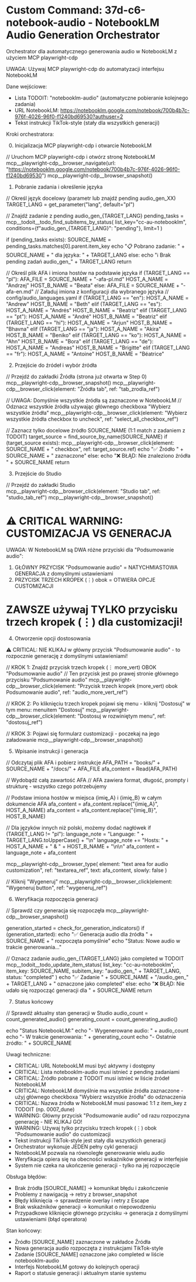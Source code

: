# Custom Command: 37d-c6-notebook-audio - NotebookLM Audio Generation Orchestrator

Orchestrator dla automatycznego generowania audio w NotebookLM z użyciem MCP playwright-cdp

UWAGA: Używaj MCP playwright-cdp do automatyzacji interfejsu NotebookLM

Dane wejściowe:

- Lista TODOIT: "notebooklm-audio" (automatyczne pobieranie kolejnego zadania)
- URL NotebookLM: https://notebooklm.google.com/notebook/700b4b7c-976f-4026-96f0-f1240bd69530?authuser=2
- Tekst instrukcji TikTok-style (stały dla wszystkich generacji)

Kroki orchestratora:

0. Inicjalizacja MCP playwright-cdp i otwarcie NotebookLM

// Uruchom MCP playwright-cdp i otwórz stronę NotebookLM
mcp__playwright-cdp__browser_navigate(url: "https://notebooklm.google.com/notebook/700b4b7c-976f-4026-96f0-f1240bd69530")
mcp__playwright-cdp__browser_snapshot()

1. Pobranie zadania i określenie języka

// Określ język docelowy (parametr lub znajdź pending audio_gen_XX)
TARGET_LANG = get_parameter("lang", default="pl")

// Znajdź zadanie z pending audio_gen_{TARGET_LANG}
pending_tasks = mcp__todoit__todo_find_subitems_by_status(
    list_key="cc-au-notebooklm",
    conditions={f"audio_gen_{TARGET_LANG}": "pending"},
    limit=1
)

if (pending_tasks exists):
  SOURCE_NAME = pending_tasks.matches[0].parent.item_key
  echo "📋 Pobrano zadanie: " + SOURCE_NAME + " dla języka: " + TARGET_LANG
else:
  echo "ℹ️ Brak pending zadań audio_gen_" + TARGET_LANG
  return

// Określ plik AFA i imiona hostów na podstawie języka
if (TARGET_LANG == "pl"):
  AFA_FILE = SOURCE_NAME + "-afa-pl.md"
  HOST_A_NAME = "Andrzej"
  HOST_B_NAME = "Beata"
else:
  AFA_FILE = SOURCE_NAME + "-afa-en.md"
  // Załaduj imiona z konfiguracji dla wybranego języka
  // config/audio_languages.yaml
  if (TARGET_LANG == "en"):
    HOST_A_NAME = "Andrew"
    HOST_B_NAME = "Beth"
  elif (TARGET_LANG == "es"):
    HOST_A_NAME = "Andrés"
    HOST_B_NAME = "Beatriz"
  elif (TARGET_LANG == "pt"):
    HOST_A_NAME = "André"
    HOST_B_NAME = "Beatriz"
  elif (TARGET_LANG == "hi"):
    HOST_A_NAME = "Arjun"
    HOST_B_NAME = "Bhavna"
  elif (TARGET_LANG == "ja"):
    HOST_A_NAME = "Akira"
    HOST_B_NAME = "Beniko"
  elif (TARGET_LANG == "ko"):
    HOST_A_NAME = "Ahn"
    HOST_B_NAME = "Bora"
  elif (TARGET_LANG == "de"):
    HOST_A_NAME = "Andreas"
    HOST_B_NAME = "Brigitte"
  elif (TARGET_LANG == "fr"):
    HOST_A_NAME = "Antoine"
    HOST_B_NAME = "Béatrice"

2. Przejście do źródeł i wybór źródła

// Przejdź do zakładki Źródła (strona już otwarta w Step 0)
mcp__playwright-cdp__browser_snapshot()
mcp__playwright-cdp__browser_click(element: "Źródła tab", ref: "tab_zrodla_ref")

// UWAGA: Domyślnie wszystkie źródła są zaznaczone w NotebookLM
// Odznacz wszystkie źródła używając głównego checkboxa "Wybierz wszystkie źródła"
mcp__playwright-cdp__browser_click(element: "Wybierz wszystkie źródła checkbox to uncheck", ref: "select_all_checkbox_ref")

// Zaznacz tylko docelowe źródło SOURCE_NAME (1:1 match z zadaniem z TODOIT)
target_source = find_source_by_name(SOURCE_NAME)
if (target_source exists):
  mcp__playwright-cdp__browser_click(element: SOURCE_NAME + " checkbox", ref: target_source.ref)
  echo "✅ Źródło " + SOURCE_NAME + " zaznaczone"
else:
  echo "❌ BŁĄD: Nie znaleziono źródła " + SOURCE_NAME
  return

3. Przejście do Studio

// Przejdź do zakładki Studio  
mcp__playwright-cdp__browser_click(element: "Studio tab", ref: "studio_tab_ref")
mcp__playwright-cdp__browser_snapshot()

⚠️ CRITICAL WARNING: CUSTOMIZACJA VS GENERACJA
================================================================
UWAGA: W NotebookLM są DWA różne przyciski dla "Podsumowanie audio":
1) GŁÓWNY PRZYCISK "Podsumowanie audio" = NATYCHMIASTOWA GENERACJA z domyślnymi ustawieniami
2) PRZYCISK TRZECH KROPEK (⋮) obok = OTWIERA OPCJE CUSTOMIZACJI

ZAWSZE używaj TYLKO przycisku trzech kropek (⋮) dla customizacji!
================================================================

4. Otworzenie opcji dostosowania

⚠️ CRITICAL: NIE KLIKAJ w główny przycisk "Podsumowanie audio" - to rozpocznie generację z domyślnymi ustawieniami!

// KROK 1: Znajdź przycisk trzech kropek (⋮ more_vert) OBOK "Podsumowanie audio"
// Ten przycisk jest po prawej stronie głównego przycisku "Podsumowanie audio"
mcp__playwright-cdp__browser_click(element: "Przycisk trzech kropek (more_vert) obok Podsumowanie audio", ref: "audio_more_vert_ref")

// KROK 2: Po kliknięciu trzech kropek pojawi się menu - kliknij "Dostosuj" w tym menu: menuitem "Dostosuj"
mcp__playwright-cdp__browser_click(element: "Dostosuj w rozwiniętym menu", ref: "dostosuj_ref")

// KROK 3: Pojawi się formularz customizacji - poczekaj na jego załadowanie
mcp__playwright-cdp__browser_snapshot()

5. Wpisanie instrukcji i generacja

// Odczytaj plik AFA i pobierz instrukcje
AFA_PATH = "books/" + SOURCE_NAME + "/docs/" + AFA_FILE
afa_content = Read(AFA_PATH)

// Wydobądź całą zawartość AFA
// AFA zawiera format, długość, prompty i strukturę - wszystko czego potrzebujemy

// Podstaw imiona hostów w miejsca {imię_A} i {imię_B} w całym dokumencie AFA
afa_content = afa_content.replace("{imię_A}", HOST_A_NAME)
afa_content = afa_content.replace("{imię_B}", HOST_B_NAME)

// Dla języków innych niż polski, możemy dodać nagłówek
if (TARGET_LANG != "pl"):
  language_note = "Language: " + TARGET_LANG.toUpperCase() + "\n"
  language_note += "Hosts: " + HOST_A_NAME + " & " + HOST_B_NAME + "\n\n"
  afa_content = language_note + afa_content

mcp__playwright-cdp__browser_type(
  element: "text area for audio customization",
  ref: "textarea_ref", 
  text: afa_content,
  slowly: false
)

// Kliknij "Wygeneruj"
mcp__playwright-cdp__browser_click(element: "Wygeneruj button", ref: "wygeneruj_ref")

6. Weryfikacja rozpoczęcia generacji

// Sprawdź czy generacja się rozpoczęła
mcp__playwright-cdp__browser_snapshot()

generation_started = check_for_generation_indicators()
if (generation_started):
  echo "✅ Generacja audio dla źródła " + SOURCE_NAME + " rozpoczęta pomyślnie"
  echo "Status: Nowe audio w trakcie generowania..."
  
  // Oznacz zadanie audio_gen_{TARGET_LANG} jako completed w TODOIT
  mcp__todoit__todo_update_item_status(
    list_key: "cc-au-notebooklm",
    item_key: SOURCE_NAME,
    subitem_key: "audio_gen_" + TARGET_LANG,
    status: "completed"
  )
  echo "✅ Zadanie " + SOURCE_NAME + "/audio_gen_" + TARGET_LANG + " oznaczone jako completed"
else:
  echo "❌ BŁĄD: Nie udało się rozpocząć generacji dla " + SOURCE_NAME
  return

7. Status końcowy

// Sprawdź aktualny stan generacji w Studio
audio_count = count_generated_audio()
generating_count = count_generating_audio()

echo "Status NotebookLM:"
echo "- Wygenerowane audio: " + audio_count  
echo "- W trakcie generowania: " + generating_count
echo "- Ostatnie źródło: " + SOURCE_NAME

Uwagi techniczne:

- CRITICAL: URL NotebookLM musi być aktywny i dostępny
- CRITICAL: Lista notebooklm-audio musi istnieć z pending zadaniami
- CRITICAL: Źródło pobrane z TODOIT musi istnieć w liście źródeł NotebookLM
- CRITICAL: NotebookLM domyślnie ma wszystkie źródła zaznaczone - użyj głównego checkboxa "Wybierz wszystkie źródła" do odznaczenia
- CRITICAL: Nazwa źródła w NotebookLM musi pasować 1:1 z item_key z TODOIT (np. 0007_dune)
- WARNING: Główny przycisk "Podsumowanie audio" od razu rozpoczyna generację - NIE KLIKAJ GO!
- WARNING: Używaj tylko przycisku trzech kropek (⋮) obok "Podsumowanie audio" do customizacji
- Tekst instrukcji TikTok-style jest stały dla wszystkich generacji
- Orchestrator wykonuje JEDEN pełny cykl generacji
- NotebookLM pozwala na równoległe generowanie wielu audio
- Weryfikacja opiera się na obecności wskaźników generacji w interfejsie
- System nie czeka na ukończenie generacji - tylko na jej rozpoczęcie

Obsługa błędów:

- Brak źródła [SOURCE_NAME] → komunikat błędu i zakończenie
- Problemy z nawigacją → retry z browser_snapshot
- Błędy kliknięcia → sprawdzenie overlay i retry z Escape
- Brak wskaźników generacji → komunikat o niepowodzeniu
- Przypadkowe kliknięcie głównego przycisku → generacja z domyślnymi ustawieniami (błąd operatora)

Stan końcowy:

- Źródło [SOURCE_NAME] zaznaczone w zakładce Źródła
- Nowa generacja audio rozpoczęta z instrukcjami TikTok-style  
- Zadanie [SOURCE_NAME] oznaczone jako completed w liście notebooklm-audio
- Interfejs NotebookLM gotowy do kolejnych operacji
- Raport o statusie generacji i aktualnym stanie systemu
